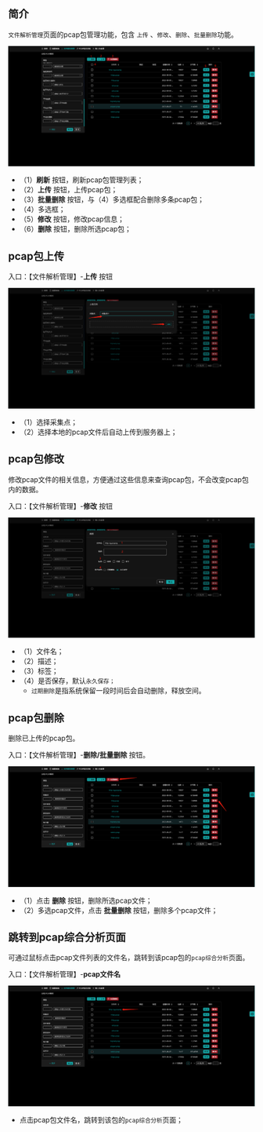 ## 简介

`文件解析管理`页面的pcap包管理功能，包含 `上传` 、`修改`、`删除`、`批量删除`功能。

![](./img/manage/01.png)

- （1）**刷新** 按钮，刷新pcap包管理列表；
- （2）**上传** 按钮，上传pcap包；
- （3）**批量删除** 按钮，与（4）多选框配合删除多条pcap包；
- （4）多选框；
- （5）**修改** 按钮，修改pcap信息；
- （6）**删除** 按钮，删除所选pcap包；



## pcap包上传

入口：【文件解析管理】-**上传** 按钮

![image-20230727162555443](./img/manage/02.png)

- （1）选择采集点；
- （2）选择本地的pcap文件后自动上传到服务器上；

## pcap包修改

修改pcap文件的相关信息，方便通过这些信息来查询pcap包，不会改变pcap包内的数据。

入口：【文件解析管理】-**修改** 按钮

![](./img/manage/03.png)

- （1）文件名；
- （2）描述；
- （3）标签；
- （4）是否保存，默认`永久保存；`
  - `过期删除`是指系统保留一段时间后会自动删除，释放空间。

## pcap包删除

删除已上传的pcap包。

入口：【文件解析管理】-**删除/批量删除** 按钮。

![](./img/manage/04.png)

- （1）点击 **删除** 按钮，删除所选pcap文件；
- （2）多选pcap文件，点击 **批量删除** 按钮，删除多个pcap文件；



## 跳转到pcap综合分析页面

可通过鼠标点击pcap文件列表的文件名，跳转到该pcap包的`pcap综合分析`页面。

入口：【文件解析管理】-**pcap文件名** 

![](./img/manage/05.png)

- 点击pcap包文件名，跳转到该包的`pcap综合分析`页面；

